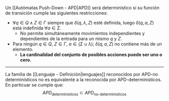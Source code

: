Un [[Autómatas Push-Down - APD|APD]] será deterministico si su función de transición cumple las siguientes restricciones:
- $\forall q \in Q \land Z \in \Gamma$ siempre que $\delta(q, \lambda, Z)$ esté definida, luego $\delta(q, a, Z)$ está indefinida $\forall a \in \Sigma$. 
	- No permite simultáneamente movimientos independientes y dependientes de la entrada para un mismo $q$ y $Z$.    
- Para ningún $q \in Q$, $Z \in \Gamma$, $a \in (\Sigma \cup { \lambda })$; $\delta(q, a, Z)$ no contiene más de un elemento. 
	- **La cardinalidad del conjunto de posibles acciones puede ser uno o cero.**
***
La familia de [[Lenguaje - Definición|lenguajes]] reconocidos por APD-no determinísticos no es equivalente a la reconocida por APD-deterministicos. En particuar se cumple que:$$APD_{\text{deterministicos}}\subset APD_{\text{no-deterministicos}}$$
